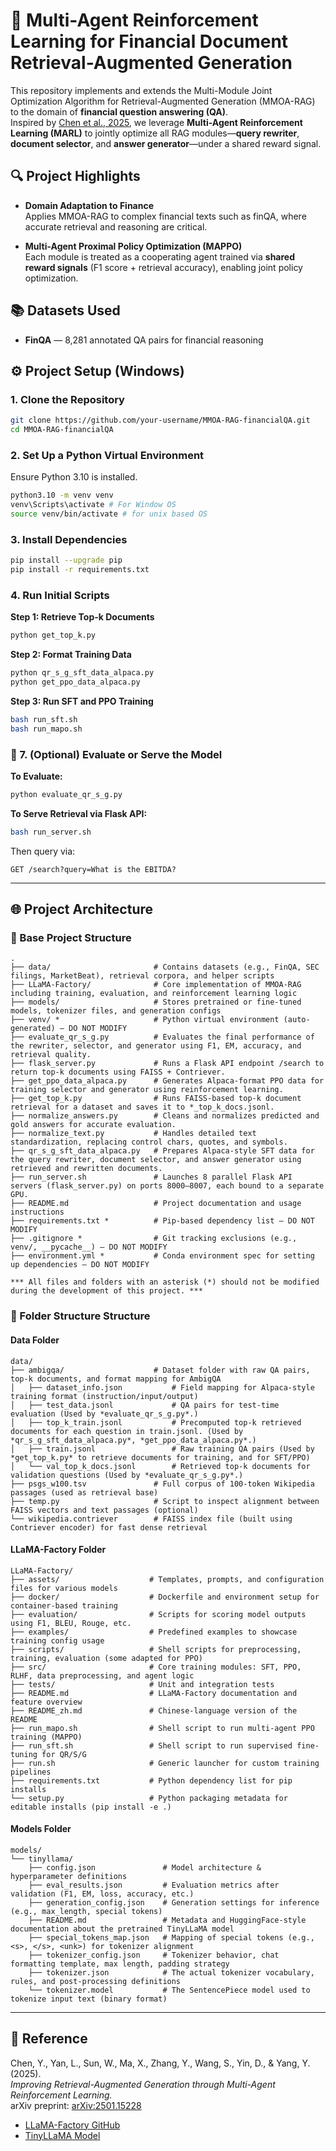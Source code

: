 # 📄 Multi-Agent Reinforcement Learning for Financial Document Retrieval-Augmented Generation

This repository implements and extends the Multi-Module Joint Optimization Algorithm for Retrieval-Augmented Generation (MMOA-RAG) to the domain of **financial question answering (QA)**.  
Inspired by [Chen et al., 2025](https://arxiv.org/abs/2501.15228), we leverage **Multi-Agent Reinforcement Learning (MARL)** to jointly optimize all RAG modules—**query rewriter**, **document selector**, and **answer generator**—under a shared reward signal.

## 🔍 Project Highlights

- **Domain Adaptation to Finance**  
  Applies MMOA-RAG to complex financial texts such as finQA, where accurate retrieval and reasoning are critical.

- **Multi-Agent Proximal Policy Optimization (MAPPO)**  
  Each module is treated as a cooperating agent trained via **shared reward signals** (F1 score + retrieval accuracy), enabling joint policy optimization.

## 📚 Datasets Used

- **FinQA** — 8,281 annotated QA pairs for financial reasoning  

## ⚙️ Project Setup (Windows)

### 1. Clone the Repository

```bash
git clone https://github.com/your-username/MMOA-RAG-financialQA.git
cd MMOA-RAG-financialQA
```

### 2. Set Up a Python Virtual Environment

Ensure Python 3.10 is installed.

```bash
python3.10 -m venv venv
venv\Scripts\activate # For Window OS
source venv/bin/activate # for unix based OS 
```

### 3. Install Dependencies

```bash
pip install --upgrade pip
pip install -r requirements.txt
```

### 4. Run Initial Scripts

**Step 1: Retrieve Top-k Documents**

```bash
python get_top_k.py
```

**Step 2: Format Training Data**

```bash
python qr_s_g_sft_data_alpaca.py
python get_ppo_data_alpaca.py
```

**Step 3: Run SFT and PPO Training**

```bash
bash run_sft.sh
bash run_mapo.sh
```

### 🧪 7. (Optional) Evaluate or Serve the Model

**To Evaluate:**

```bash
python evaluate_qr_s_g.py
```

**To Serve Retrieval via Flask API:**

```bash
bash run_server.sh
```

Then query via:

```
GET /search?query=What is the EBITDA?
```

---

## 🌐 Project Architecture

### 📂 Base Project Structure

```plaintext
.
├── data/                       # Contains datasets (e.g., FinQA, SEC filings, MarketBeat), retrieval corpora, and helper scripts
├── LLaMA-Factory/              # Core implementation of MMOA-RAG including training, evaluation, and reinforcement learning logic
├── models/                     # Stores pretrained or fine-tuned models, tokenizer files, and generation configs
├── venv/ *                     # Python virtual environment (auto-generated) — DO NOT MODIFY
├── evaluate_qr_s_g.py          # Evaluates the final performance of the rewriter, selector, and generator using F1, EM, accuracy, and retrieval quality.
├── flask_server.py             # Runs a Flask API endpoint /search to return top-k documents using FAISS + Contriever.
├── get_ppo_data_alpaca.py      # Generates Alpaca-format PPO data for training selector and generator using reinforcement learning.
├── get_top_k.py                # Runs FAISS-based top-k document retrieval for a dataset and saves it to *_top_k_docs.jsonl.
├── normalize_answers.py        # Cleans and normalizes predicted and gold answers for accurate evaluation.
├── normalize_text.py           # Handles detailed text standardization, replacing control chars, quotes, and symbols.
├── qr_s_g_sft_data_alpaca.py   # Prepares Alpaca-style SFT data for the query rewriter, document selector, and answer generator using retrieved and rewritten documents.
├── run_server.sh               # Launches 8 parallel Flask API servers (flask_server.py) on ports 8000–8007, each bound to a separate GPU.
├── README.md                   # Project documentation and usage instructions
├── requirements.txt *          # Pip-based dependency list — DO NOT MODIFY
├── .gitignore *                # Git tracking exclusions (e.g., venv/, __pycache__) — DO NOT MODIFY
├── environment.yml *           # Conda environment spec for setting up dependencies — DO NOT MODIFY

*** All files and folders with an asterisk (*) should not be modified during the development of this project. ***
```

### 📂 Folder Structure Structure

#### Data Folder

```plaintext
data/
├── ambigqa/                    # Dataset folder with raw QA pairs, top-k documents, and format mapping for AmbigQA
│   ├── dataset_info.json           # Field mapping for Alpaca-style training format (instruction/input/output)
│   ├── test_data.jsonl             # QA pairs for test-time evaluation (Used by *evaluate_qr_s_g.py*.)
│   ├── top_k_train.jsonl           # Precomputed top-k retrieved documents for each question in train.jsonl. (Used by *qr_s_g_sft_data_alpaca.py*, *get_ppo_data_alpaca.py*.)
│   ├── train.jsonl                 # Raw training QA pairs (Used by *get_top_k.py* to retrieve documents for training, and for SFT/PPO)
│   └── val_top_k_docs.jsonl        # Retrieved top-k documents for validation questions (Used by *evaluate_qr_s_g.py*.)
├── psgs_w100.tsv               # Full corpus of 100-token Wikipedia passages (used as retrieval base)
├── temp.py                     # Script to inspect alignment between FAISS vectors and text passages (optional)
└── wikipedia.contriever        # FAISS index file (built using Contriever encoder) for fast dense retrieval
```

#### LLaMA-Factory Folder

```plaintext
LLaMA-Factory/
├── assets/                    # Templates, prompts, and configuration files for various models
├── docker/                    # Dockerfile and environment setup for container-based training
├── evaluation/                # Scripts for scoring model outputs using F1, BLEU, Rouge, etc.
├── examples/                  # Predefined examples to showcase training config usage
├── scripts/                   # Shell scripts for preprocessing, training, evaluation (some adapted for PPO)
├── src/                       # Core training modules: SFT, PPO, RLHF, data preprocessing, and agent logic
├── tests/                     # Unit and integration tests
├── README.md                  # LLaMA-Factory documentation and feature overview
├── README_zh.md               # Chinese-language version of the README
├── run_mapo.sh                # Shell script to run multi-agent PPO training (MAPPO)
├── run_sft.sh                 # Shell script to run supervised fine-tuning for QR/S/G
├── run.sh                     # Generic launcher for custom training pipelines
├── requirements.txt           # Python dependency list for pip installs
└── setup.py                   # Python packaging metadata for editable installs (pip install -e .)
```

#### Models Folder
```plaintext
models/
└── tinyllama/
    ├── config.json               # Model architecture & hyperparameter definitions
    ├── eval_results.json         # Evaluation metrics after validation (F1, EM, loss, accuracy, etc.)
    ├── generation_config.json    # Generation settings for inference (e.g., max_length, special tokens)
    ├── README.md                 # Metadata and HuggingFace-style documentation about the pretrained TinyLLaMA model
    ├── special_tokens_map.json   # Mapping of special tokens (e.g., <s>, </s>, <unk>) for tokenizer alignment
    ├── tokenizer_config.json     # Tokenizer behavior, chat formatting template, max length, padding strategy
    ├── tokenizer.json            # The actual tokenizer vocabulary, rules, and post-processing definitions
    └── tokenizer.model           # The SentencePiece model used to tokenize input text (binary format)
```

---

## 🧠 Reference

Chen, Y., Yan, L., Sun, W., Ma, X., Zhang, Y., Wang, S., Yin, D., & Yang, Y. (2025).  
*Improving Retrieval-Augmented Generation through Multi-Agent Reinforcement Learning.*  
arXiv preprint: [arXiv:2501.15228](https://arxiv.org/abs/2501.15228)
- [LLaMA-Factory GitHub](https://github.com/hiyouga/LLaMA-Factory)
- [TinyLLaMA Model](https://huggingface.co/cashue/tiny-llama)
